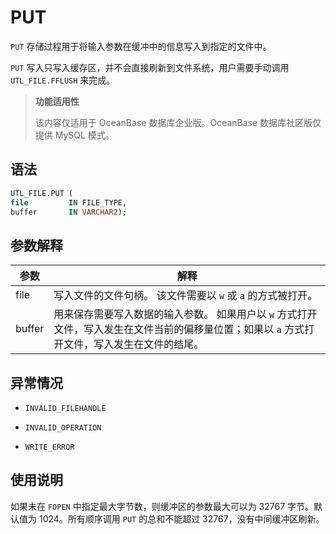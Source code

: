 PUT 
========================

`PUT` 存储过程用于将输入参数在缓冲中的信息写入到指定的文件中。

`PUT` 写入只写入缓存区，并不会直接刷新到文件系统，用户需要手动调用 `UTL_FILE.FFLUSH` 来完成。

>**功能适用性**
>
>该内容仅适用于 OceanBase 数据库企业版。OceanBase 数据库社区版仅提供 MySQL 模式。

语法 
-----------------------

```sql
UTL_FILE.PUT (
file         IN FILE_TYPE,
buffer       IN VARCHAR2);
```



参数解释 
-------------------------



|   参数   |                                      解释                                      |
|--------|------------------------------------------------------------------------------|
| file   | 写入文件的文件句柄。 该文件需要以 `w` 或 `a` 的方式被打开。                                          |
| buffer | 用来保存需要写入数据的输入参数。 如果用户以 `w` 方式打开文件，写入发生在文件当前的偏移量位置；如果以 `a` 方式打开文件，写入发生在文件的结尾。 |



异常情况 
-------------------------

* `INVALID_FILEHANDLE`

  

* `INVALID_OPERATION`

  

* `WRITE_ERROR`

  




使用说明 
-------------------------

如果未在 `FOPEN` 中指定最大字节数，则缓冲区的参数最大可以为 32767 字节。默认值为 1024。所有顺序调用 `PUT` 的总和不能超过 32767，没有中间缓冲区刷新。
